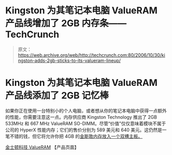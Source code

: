 # Kingston 为其笔记本电脑 ValueRAM 产品线增加了 2GB 内存条——TechCrunch

> 原文：<https://web.archive.org/web/http://techcrunch.com:80/2006/10/30/kingston-adds-2gb-sticks-to-its-valueram-lineup/>

# Kingston 为其笔记本电脑 ValueRAM 产品线添加了 2GB 记忆棒

如果你正在使用一台特别小的个人电脑，或者想从你的笔记本电脑中获得一点额外的性能，你需要注意这一点。内存供应商 Kingston Technology 推出了 2GB 533MHz 和 667 MHz ValueRAM SO-DIMM。尽管“价值”仅仅意味着模块不属于公司的 HyperX 性能内存；它们的售价分别为 589 美元和 640 美元。这仍然是一笔不错的钱，但它将允许你把 4GB 的[金斯敦内存放入一个双槽主板。](https://web.archive.org/web/20201126165515/https://crunchbase.com/organization/kingston)

[金士顿科技 ValueRAM](https://web.archive.org/web/20201126165515/http://www.valueram.com/notebook/memory.asp) 【产品页面】